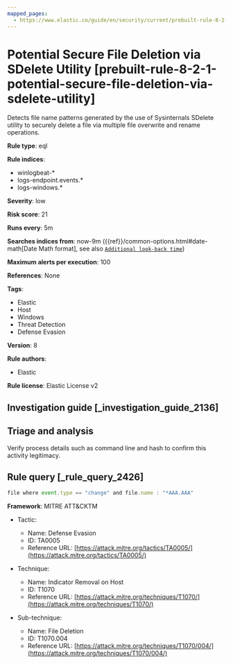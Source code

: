 ```yaml
---
mapped_pages:
  - https://www.elastic.co/guide/en/security/current/prebuilt-rule-8-2-1-potential-secure-file-deletion-via-sdelete-utility.html
---
```


# Potential Secure File Deletion via SDelete Utility [prebuilt-rule-8-2-1-potential-secure-file-deletion-via-sdelete-utility]

Detects file name patterns generated by the use of Sysinternals SDelete utility to securely delete a file via multiple file overwrite and rename operations.

**Rule type**: eql

**Rule indices**:

* winlogbeat-*
* logs-endpoint.events.*
* logs-windows.*

**Severity**: low

**Risk score**: 21

**Runs every**: 5m

**Searches indices from**: now-9m ({{ref}}/common-options.html#date-math[Date Math format], see also [`Additional look-back time`](docs-content://solutions/security/detect-and-alert/create-detection-rule.md#rule-schedule))

**Maximum alerts per execution**: 100

**References**: None

**Tags**:

* Elastic
* Host
* Windows
* Threat Detection
* Defense Evasion

**Version**: 8

**Rule authors**:

* Elastic

**Rule license**: Elastic License v2

## Investigation guide [_investigation_guide_2136]

## Triage and analysis

Verify process details such as command line and hash to confirm this activity legitimacy.

## Rule query [_rule_query_2426]

```js
file where event.type == "change" and file.name : "*AAA.AAA"
```

**Framework**: MITRE ATT&CKTM

* Tactic:

    * Name: Defense Evasion
    * ID: TA0005
    * Reference URL: [https://attack.mitre.org/tactics/TA0005/](https://attack.mitre.org/tactics/TA0005/)

* Technique:

    * Name: Indicator Removal on Host
    * ID: T1070
    * Reference URL: [https://attack.mitre.org/techniques/T1070/](https://attack.mitre.org/techniques/T1070/)

* Sub-technique:

    * Name: File Deletion
    * ID: T1070.004
    * Reference URL: [https://attack.mitre.org/techniques/T1070/004/](https://attack.mitre.org/techniques/T1070/004/)



